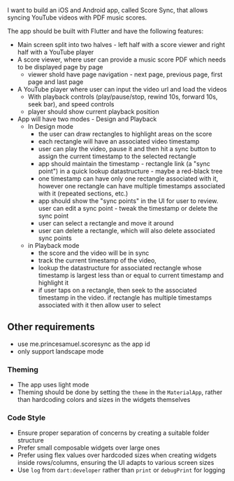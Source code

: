 
I want to build an iOS and Android app, called Score Sync, that allows syncing YouTube videos with PDF music scores.

The app should be built with Flutter and have the following features:
- Main screen split into two halves - left half with a score viewer and right half with a YouTube player
- A score viewer, where user can provide a music score PDF which needs to be displayed page by page
    - viewer shold have page navigation - next page, previous page, first page and last page
- A YouTube player where user can input the video url and load the videos
    - With playback controls (play/pause/stop, rewind 10s, forward 10s, seek bar), and speed controls
    - player should show current playback position
- App will have two modes - Design and Playback
    - In Design mode
        - the user can draw rectangles to highlight areas on the score
        - each rectangle will have an associated video timestamp
        - user can play the video, pause it and then hit a sync button to assign the current timestamp to the selected rectangle
        - app should maintain the timestamp - rectangle link (a "sync point") in a quick lookup datastructure - maybe a red-black tree
        - one timestamp can have only one rectangle associated with it, however one rectangle can have multiple timestamps associated with it (repeated sections, etc.)
        - app should show the "sync points" in the UI for user to review. user can edit a sync point - tweak the timestamp or delete the sync point
        - user can select a rectangle and move it around
        - user can delete a rectangle, which will also delete associated sync points
    - in Playback mode
        - the score and the video will be in sync
        - track the current timestamp of the video, 
        - lookup the datastructure for associated rectangle whose timestamp is largest less than or equal to current timestamp and highlight it
        - if user taps on a rectangle, then seek to the associated timestamp in the video. if rectangle has multiple timestamps associated with it then allow user to select



## Other requirements

- use me.princesamuel.scoresync as the app id
- only support landscape mode

### Theming

- The app uses light mode
- Theming should be done by setting the `theme` in the `MaterialApp`, rather than hardcoding colors and sizes in the widgets themselves

### Code Style

- Ensure proper separation of concerns by creating a suitable folder structure
- Prefer small composable widgets over large ones
- Prefer using flex values over hardcoded sizes when creating widgets inside rows/columns, ensuring the UI adapts to various screen sizes
- Use `log` from `dart:developer` rather than `print` or `debugPrint` for logging

